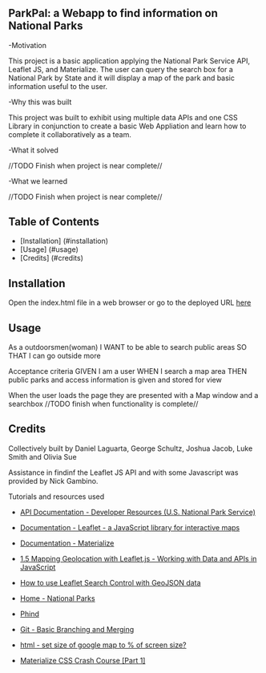 # <parkpal>

## ParkPal: a Webapp to find information on National Parks

-Motivation

This project is a basic application applying the National Park Service API, Leaflet JS, and Materialize. The user can query the search box for a National Park by State and it will display a map of the park and basic information useful to the user.

-Why this was built

This project was built to exhibit using multiple data APIs and one CSS Library in conjunction to create a basic Web Appliation and learn how to complete it collaboratively as a team.

-What it solved

//TODO Finish when project is near complete//

-What we learned

//TODO Finish when project is near complete//

## Table of Contents

- [Installation] (#installation)
- [Usage] (#usage)
- [Credits] (#credits)

## Installation

Open the index.html file in a web browser or go to the deployed URL [here](https://geoschu.github.io/parkpal/)

## Usage

As a outdoorsmen(woman)
I WANT to be able to search public areas
SO THAT I can go outside more

Acceptance criteria
GIVEN I am a user
WHEN I search a map area
THEN public parks and access information is given and stored for view

When the user loads the page they are presented with a Map window and a searchbox //TODO finish when functionality is complete//

## Credits

Collectively built by Daniel Laguarta, George Schultz, Joshua Jacob, Luke Smith and Olivia Sue

Assistance in findinf the Leaflet JS API and with some Javascript was provided by Nick Gambino.

Tutorials and resources used

- [API Documentation - Developer Resources (U.S. National Park Service)](https://www.nps.gov/subjects/developer/api-documentation.htm#/)

- [Documentation - Leaflet - a JavaScript library for interactive maps](https://leafletjs.com/reference.html)

- [Documentation - Materialize](https://materializeweb.com/)

- [1.5 Mapping Geolocation with Leaflet.js - Working with Data and APIs in JavaScript](https://www.youtube.com/watch?v=nZaZ2dB6pow&t=132s)

- [How to use Leaflet Search Control with GeoJSON data](https://www.youtube.com/watch?v=WnPcSGlh0eQ)

- [Home - National Parks](https://nat-parks.web.app/)

- [Phind](https://www.phind.com/search?home=true)

- [Git - Basic Branching and Merging](https://git-scm.com/book/en/v2/Git-Branching-Basic-Branching-and-Merging)

- [html - set size of google map to % of screen size?](https://stackoverflow.com/questions/32144184/set-size-of-google-map-to-of-screen-size)

- [Materialize CSS Crash Course [Part 1]](https://youtube.com/watch?v=nqT8c5OFjEQ)